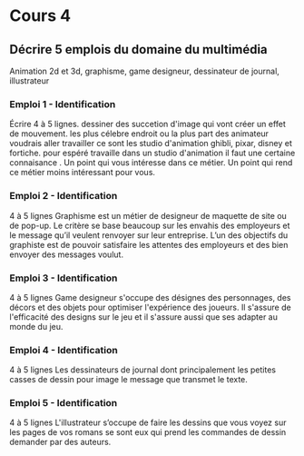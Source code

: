 # Cours 4
## Décrire 5 emplois du domaine du multimédia
Animation 2d et 3d, graphisme, game designeur, dessinateur de journal, illustrateur  

### Emploi 1 - Identification
Écrire 4 à 5 lignes. dessiner des succetion d'image qui vont créer un effet de mouvement. les plus célebre endroit ou la plus part des animateur voudrais aller travailler ce sont les studio d'animation ghibli, pixar, disney et fortiche. pour espéré travaille dans un studio d'animation il faut une certaine connaisance . Un point qui vous intéresse dans ce métier. Un point qui rend ce métier moins intéressant pour vous.  

### Emploi 2 - Identification
4 à 5 lignes
Graphisme est un métier de designeur de maquette de site ou de pop-up. Le critère se base beaucoup sur les envahis des employeurs et le message qu’il veulent renvoyer sur leur entreprise. L’un des objectifs du graphiste est de pouvoir satisfaire les attentes des employeurs et des bien envoyer des messages voulut.  

### Emploi 3 - Identification
4 à 5 lignes
Game designeur s'occupe des désignes des personnages, des décors et des objets pour optimiser l'expérience des joueurs. Il s'assure de l'efficacité des designs sur le jeu et il s'assure aussi que ses adapter au monde du jeu. 

### Emploi 4 - Identification
4 à 5 lignes
Les dessinateurs de journal dont principalement les petites casses de dessin pour image le message que transmet le texte. 
### Emploi 5 - Identification
4 à 5 lignes
L'illustrateur s’occupe de faire les dessins que vous voyez sur les pages de vos romans se sont eux qui prend les commandes de dessin demander par des auteurs. 


